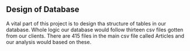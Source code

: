## Design of Database
A vital part of this project is to design tha structure of tables in our database.
Whole logic our database would follow thirteen csv files gotten from our clients.
There are 415 files in the main csv file called Articles and our analysis would based on these.
